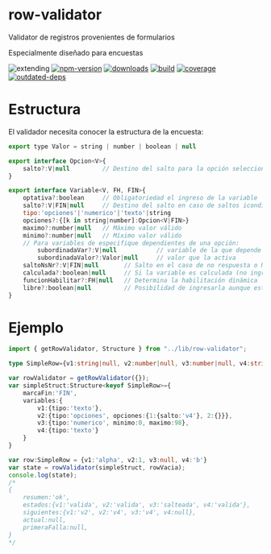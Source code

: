 # row-validator
Validator de registros provenientes de formularios

Especialmente diseñado para encuestas

![extending](https://img.shields.io/badge/stability-extending-orange.svg)
[![npm-version](https://img.shields.io/npm/v/row-validator.svg)](https://npmjs.org/package/row-validator)
[![downloads](https://img.shields.io/npm/dm/row-validator.svg)](https://npmjs.org/package/row-validator)
[![build](https://github.com/codenautas/actions/workflows/node.js.yml/badge.svg)](https://github.com/codenautas/row-validator/actions/workflows/node.js.yml)
[![coverage](https://coveralls.io/repos/github/codenautas/row-validator/badge.svg)](https://coveralls.io/github/codenautas/row-validator)
[![outdated-deps](https://img.shields.io/github/issues-search/codenautas/row-validator?color=9cf&label=outdated-deps&query=is%3Apr%20author%3Aapp%2Fdependabot%20is%3Aopen)](https://github.com/codenautas/row-validator/pulls/app%2Fdependabot)


# Estructura

El validador necesita conocer la estructura de la encuesta:
```js
export type Valor = string | number | boolean | null

export interface Opcion<V>{
    salto?:V|null         // Destino del salto para la opción seleccionada
}

export interface Variable<V, FH, FIN>{
    optativa?:boolean     // Obligatoriedad el ingreso de la variable
    salto?:V|FIN|null     // Destino del salto en caso de saltos icondicionales
    tipo:'opciones'|'numerico'|'texto'|string
    opciones?:{[k in string|number]:Opcion<V|FIN>}
    maximo?:number|null   // Máximo valor válido
    minimo?:number|null   // Míximo valor válido
    // Para variables de especifique dependientes de una opción:
        subordinadaVar?:V|null           // variable de la que depende
        subordinadaValor?:Valor|null     // valor que la activa
    saltoNsNr?:V|FIN|null       // Salto en el caso de no respuesta o NS/NC
    calculada?:boolean|null     // Si la variable es calculada (no ingresada)
    funcionHabilitar?:FH|null   // Determina la habilitación dinámica
    libre?:boolean|null         // Posibilidad de ingresarla aunque esté salteada
}
```

# Ejemplo

```ts
import { getRowValidator, Structure } from "../lib/row-validator";

type SimpleRow={v1:string|null, v2:number|null, v3:number|null, v4:string|null}

var rowValidator = getRowValidator({});
var simpleStruct:Structure<keyof SimpleRow>={
    marcaFin:'FIN',
    variables:{
        v1:{tipo:'texto'},
        v2:{tipo:'opciones', opciones:{1:{salto:'v4'}, 2:{}}},
        v3:{tipo:'numerico', minimo:0, maximo:98},
        v4:{tipo:'texto'}
    }
}

var row:SimpleRow = {v1:'alpha', v2:1, v3:null, v4:'b'}
var state = rowValidator(simpleStruct, rowVacia);
console.log(state);
/*
{
    resumen:'ok',
    estados:{v1:'valida', v2:'valida', v3:'salteada', v4:'valida'},
    siguientes:{v1:'v2', v2:'v4', v3:'v4', v4:null},
    actual:null,
    primeraFalla:null,
}
*/

```